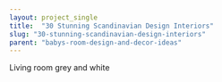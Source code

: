 ```yaml
---
layout: project_single
title:  "30 Stunning Scandinavian Design Interiors"
slug: "30-stunning-scandinavian-design-interiors"
parent: "babys-room-design-and-decor-ideas"
---
```

Living room grey and white